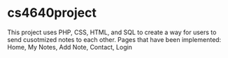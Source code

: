# cs4640project
This project uses PHP, CSS, HTML, and SQL to create a way for users to send cusotmized notes to each other.
Pages that have been implemented: Home, My Notes, Add Note, Contact, Login

